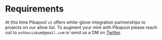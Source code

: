 # Requirements

At this time Pikapool `v1` offers white-glove integration partnerships to projects on our allow list. To augment your mint with Pikapool please reach out to `ashkeccakum@gmail.com` or send us a DM on [Twitter](https://twitter.com/0xPikapool).
